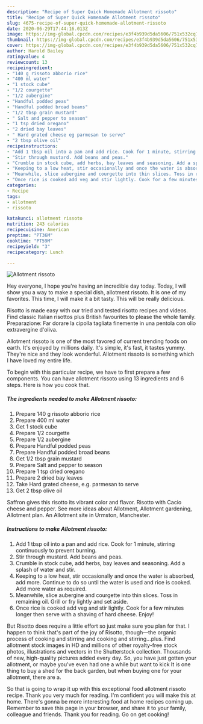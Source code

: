 ```yaml
---
description: "Recipe of Super Quick Homemade Allotment rissoto"
title: "Recipe of Super Quick Homemade Allotment rissoto"
slug: 4675-recipe-of-super-quick-homemade-allotment-rissoto
date: 2020-06-29T17:44:16.013Z
image: https://img-global.cpcdn.com/recipes/e3f4b939d5da5606/751x532cq70/allotment-rissoto-recipe-main-photo.jpg
thumbnail: https://img-global.cpcdn.com/recipes/e3f4b939d5da5606/751x532cq70/allotment-rissoto-recipe-main-photo.jpg
cover: https://img-global.cpcdn.com/recipes/e3f4b939d5da5606/751x532cq70/allotment-rissoto-recipe-main-photo.jpg
author: Harold Bailey
ratingvalue: 4
reviewcount: 13
recipeingredient:
- "140 g rissoto abborio rice"
- "400 ml water"
- "1 stock cube"
- "1/2 courgette"
- "1/2 aubergine"
- "Handful podded peas"
- "Handful podded broad beans"
- "1/2 tbsp grain mustard"
- " Salt and pepper to season"
- "1 tsp dried oregano"
- "2 dried bay leaves"
- " Hard grated cheese eg parmesan to serve"
- "2 tbsp olive oil"
recipeinstructions:
- "Add 1 tbsp oil into a pan and add rice. Cook for 1 minute, stirring continuously to prevent burning."
- "Stir through mustard. Add beans and peas."
- "Crumble in stock cube, add herbs, bay leaves and seasoning. Add a splash of water and stir."
- "Keeping to a low heat, stir occasionally and once the water is absorbed, add more. Continue to do so until the water is used and rice is cooked. Add more water as required."
- "Meanwhile, slice aubergine and courgette into thin slices. Toss in remaining oil. Grill or fry lightly and set aside."
- "Once rice is cooked add veg and stir lightly. Cook for a few minutes longer then serve with a shaving of hard cheese. Enjoy!"
categories:
- Recipe
tags:
- allotment
- rissoto

katakunci: allotment rissoto 
nutrition: 243 calories
recipecuisine: American
preptime: "PT36M"
cooktime: "PT59M"
recipeyield: "3"
recipecategory: Lunch

---
```



![Allotment rissoto](https://img-global.cpcdn.com/recipes/e3f4b939d5da5606/751x532cq70/allotment-rissoto-recipe-main-photo.jpg)

Hey everyone, I hope you're having an incredible day today. Today, I will show you a way to make a special dish, allotment rissoto. It is one of my favorites. This time, I will make it a bit tasty. This will be really delicious.

Risotto is made easy with our tried and tested risotto recipes and videos. Find classic Italian risottos plus British favourites to please the whole family. Preparazione: Far dorare la cipolla tagliata finemente in una pentola con olio extravergine d&#39;oliva.

Allotment rissoto is one of the most favored of current trending foods on earth. It's enjoyed by millions daily. It's simple, it's fast, it tastes yummy. They're nice and they look wonderful. Allotment rissoto is something which I have loved my entire life.


To begin with this particular recipe, we have to first prepare a few components. You can have allotment rissoto using 13 ingredients and 6 steps. Here is how you cook that.

<!--inarticleads1-->

##### The ingredients needed to make Allotment rissoto:

1. Prepare 140 g rissoto abborio rice
1. Prepare 400 ml water
1. Get 1 stock cube
1. Prepare 1/2 courgette
1. Prepare 1/2 aubergine
1. Prepare Handful podded peas
1. Prepare Handful podded broad beans
1. Get 1/2 tbsp grain mustard
1. Prepare  Salt and pepper to season
1. Prepare 1 tsp dried oregano
1. Prepare 2 dried bay leaves
1. Take  Hard grated cheese, e.g. parmesan to serve
1. Get 2 tbsp olive oil


Saffron gives this risotto its vibrant color and flavor. Risotto with Cacio cheese and pepper. See more ideas about Allotment, Allotment gardening, Allotment plan. An Allotment site in Urmston, Manchester. 

<!--inarticleads2-->

##### Instructions to make Allotment rissoto:

1. Add 1 tbsp oil into a pan and add rice. Cook for 1 minute, stirring continuously to prevent burning.
1. Stir through mustard. Add beans and peas.
1. Crumble in stock cube, add herbs, bay leaves and seasoning. Add a splash of water and stir.
1. Keeping to a low heat, stir occasionally and once the water is absorbed, add more. Continue to do so until the water is used and rice is cooked. Add more water as required.
1. Meanwhile, slice aubergine and courgette into thin slices. Toss in remaining oil. Grill or fry lightly and set aside.
1. Once rice is cooked add veg and stir lightly. Cook for a few minutes longer then serve with a shaving of hard cheese. Enjoy!


But Risotto does require a little effort so just make sure you plan for that. I happen to think that&#39;s part of the joy of Risotto, though—the organic process of cooking and stirring and cooking and stirring…plus. Find allotment stock images in HD and millions of other royalty-free stock photos, illustrations and vectors in the Shutterstock collection. Thousands of new, high-quality pictures added every day. So, you have just gotten your allotment, or maybe you&#39;ve even had one a while but want to kick It is one thing to buy a shed for the back garden, but when buying one for your allotment, there are a. 

So that is going to wrap it up with this exceptional food allotment rissoto recipe. Thank you very much for reading. I'm confident you will make this at home. There's gonna be more interesting food at home recipes coming up. Remember to save this page in your browser, and share it to your family, colleague and friends. Thank you for reading. Go on get cooking!
